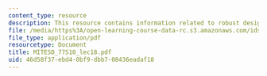 ```yaml
---
content_type: resource
description: This resource contains information related to robust design.
file: /media/https%3A/open-learning-course-data-rc.s3.amazonaws.com/ids-338j-multidisciplinary-system-design-optimization-spring-2010/46d58f37ebd40bf9dbb708436eadaf18_MITESD_77S10_lec18.pdf
file_type: application/pdf
resourcetype: Document
title: MITESD_77S10_lec18.pdf
uid: 46d58f37-ebd4-0bf9-dbb7-08436eadaf18
---
```

